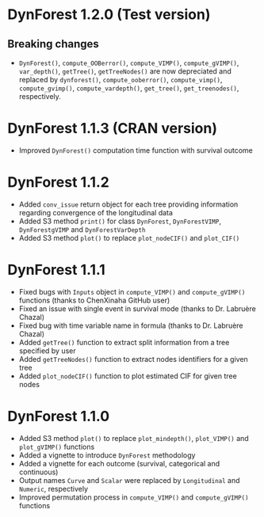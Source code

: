 # DynForest 1.2.0 (Test version)

## Breaking changes

*   `DynForest()`, `compute_OOBerror()`, `compute_VIMP()`, `compute_gVIMP()`, `var_depth()`, `getTree()`, `getTreeNodes()` are now depreciated and replaced by `dynforest()`, `compute_ooberror()`, `compute_vimp()`, `compute_gvimp()`, `compute_vardepth()`, `get_tree()`, `get_treenodes()`, respectively.

# DynForest 1.1.3 (CRAN version)

*   Improved `DynForest()` computation time function with survival outcome

# DynForest 1.1.2

*   Added `conv_issue` return object for each tree providing information regarding convergence of the longitudinal data
*   Added S3 method `print()` for class `DynForest`, `DynForestVIMP`, `DynForestgVIMP` and `DynForestVarDepth`
*   Added S3 method `plot()` to replace `plot_nodeCIF()` and `plot_CIF()`

# DynForest 1.1.1

*   Fixed bugs with `Inputs` object in `compute_VIMP()` and `compute_gVIMP()` functions (thanks to ChenXinaha GitHub user)
*   Fixed an issue with single event in survival mode (thanks to Dr. Labruère Chazal)
*   Fixed bug with time variable name in formula (thanks to Dr. Labruère Chazal)
*   Added `getTree()` function to extract split information from a tree specified by user
*   Added `getTreeNodes()` function to extract nodes identifiers for a given tree
*   Added `plot_nodeCIF()` function to plot estimated CIF for given tree nodes

# DynForest 1.1.0

*   Added S3 method `plot()` to replace `plot_mindepth()`, `plot_VIMP()` and `plot_gVIMP()` functions
*   Added a vignette to introduce `DynForest` methodology
*   Added a vignette for each outcome (survival, categorical and continuous)
*   Output names `Curve` and `Scalar` were replaced by `Longitudinal` and `Numeric`, respectively
*   Improved permutation process in `compute_VIMP()` and `compute_gVIMP()` functions
